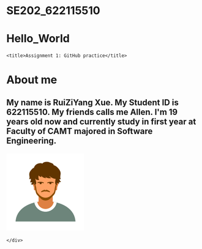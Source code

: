 # SE202_622115510
# Hello_World
<!DOCTYPE html>
<html>

<head>
    <meta charset="utf-8" />
    <link rel="stylesheet" href="style.css" />
  
    <title>Assignment 1: GitHub practice</title>
</head>

<body>
    <h1>About me</h1>
    <div>
        <h2>
            <p> My name is RuiZiYang Xue. My Student ID is 622115510. My friends calls me Allen. I'm 19 years old now and currently study in
                first year at Faculty of CAMT majored in Software Engineering. 
        </h2>
        </p>
        <img src="me.png">
        
       
    </div>
</body>

</html>
